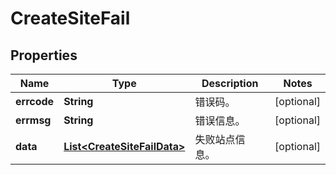 
# CreateSiteFail

## Properties
Name | Type | Description | Notes
------------ | ------------- | ------------- | -------------
**errcode** | **String** | 错误码。 |  [optional]
**errmsg** | **String** | 错误信息。 |  [optional]
**data** | [**List&lt;CreateSiteFailData&gt;**](CreateSiteFailData.md) | 失败站点信息。 |  [optional]



